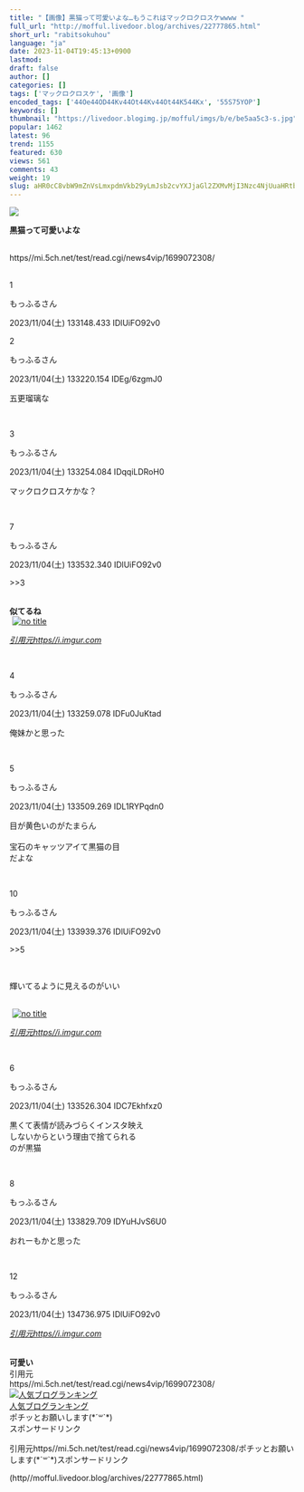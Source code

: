 ```yaml
---
title: "【画像】黒猫って可愛いよな…もうこれはマックロクロスケwwww "
full_url: "http://mofful.livedoor.blog/archives/22777865.html"
short_url: "rabitsokuhou"
language: "ja"
date: 2023-11-04T19:45:13+0900
lastmod: 
draft: false
author: []
categories: []
tags: ['マックロクロスケ', '画像']
encoded_tags: ['44Oe44OD44Kv44Ot44Kv44Ot44K544Kx', '55S75YOP']
keywords: []
thumbnail: "https://livedoor.blogimg.jp/mofful/imgs/b/e/be5aa5c3-s.jpg"
popular: 1462
latest: 96
trend: 1155
featured: 630
views: 561
comments: 43
weight: 19
slug: aHR0cC8vbW9mZnVsLmxpdmVkb29yLmJsb2cvYXJjaGl2ZXMvMjI3Nzc4NjUuaHRtbA==
---
```


![](https://livedoor.blogimg.jp/mofful/imgs/b/e/be5aa5c3-s.jpg)

<div><p><b><p>黒猫って可愛いよな</p></b><br> https//mi.5ch.net/test/read.cgi/news4vip/1699072308/</p><p class='t_h'><br>1 <p>もっふるさん</p> <p> 2023/11/04(土) 133148.433 IDlUiFO92v0</p></p><p class='t_h'>2 <p>もっふるさん</p> <p> 2023/11/04(土) 133220.154 IDEg/6zgmJ0</p></p> <p class='t_b'> 五更瑠璃な </p><br> <p class='t_h'>3 <p>もっふるさん</p> <p> 2023/11/04(土) 133254.084 IDqqiLDRoH0</p></p> <p class='t_b'> マックロクロスケかな？ </p><br> <p class='t_h t_i'>7 <p>もっふるさん</p> <p> 2023/11/04(土) 133532.340 IDlUiFO92v0</p></p> <p class='anchor'>>>3</p> <br><b> 似てるね </b><br><a href='https//livedoor.blogimg.jp/mofful/imgs/1/b/1b77bd9f.jpg' target='_blank'><img src='https//livedoor.blogimg.jp/mofful/imgs/1/b/1b77bd9f-s.jpg' alt='no title' class='image pict' border='0' hspace='5'></a><br> <a href='https//i.imgur.com/o9Cop5d.jpg' target='_blank' title=''><i><p>引用元https//i.imgur.com<br></p></i></a><br> <p class='t_h'>4 <p>もっふるさん</p> <p> 2023/11/04(土) 133259.078 IDFu0JuKtad</p></p> <p class='t_b'> 俺妹かと思った </p><br> <p class='t_h'>5 <p>もっふるさん</p> <p> 2023/11/04(土) 133509.269 IDL1RYPqdn0</p></p> <p class='t_b'> 目が黄色いのがたまらん<br> <br> 宝石のキャッツアイて黒猫の目<br>だよな </p><br> <p class='t_h t_i'>10 <p>もっふるさん</p> <p> 2023/11/04(土) 133939.376 IDlUiFO92v0</p></p> <p class='anchor'>>>5</p> <br><p> 輝いてるように見えるのがいい </p><br><a href='https//livedoor.blogimg.jp/mofful/imgs/2/c/2ca66be7.jpg' target='_blank'><img src='https//livedoor.blogimg.jp/mofful/imgs/2/c/2ca66be7-s.jpg' alt='no title' class='image pict' border='0' hspace='5'></a><br> <a href='https//i.imgur.com/0WJk3s0.jpg' target='_blank' title=''><i><p>引用元https//i.imgur.com<br></p></i></a><br> <p class='t_h'>6 <p>もっふるさん</p> <p> 2023/11/04(土) 133526.304 IDC7Ekhfxz0</p></p> <p class='t_b'> 黒くて表情が読みづらくインスタ映え<br>しないからという理由で捨てられる<br>のが黒猫 </p><br> <p class='t_h'>8 <p>もっふるさん</p> <p> 2023/11/04(土) 133829.709 IDYuHJvS6U0</p></p> <p class='t_b'> おれーもかと思った </p><br> <p class='t_h'>12 <p>もっふるさん</p> <p> 2023/11/04(土) 134736.975 IDlUiFO92v0</p></p><a href='https//i.imgur.com/LvJC11p.jpg' target='_blank' title=''><i><p>引用元https//i.imgur.com<br></p></i></a><br> <b>可愛い</b><br>引用元<br>https//mi.5ch.net/test/read.cgi/news4vip/1699072308/<br><a href='//blog.with2.net/link/?2036932'><img src='https//blog.with2.net/img/banner/banner_21.gif' title='人気ブログランキング'></a><br><a href='//blog.with2.net/link/?2036932'>人気ブログランキング</a><br>ポチッとお願いします(*´꒳`*)<br>スポンサードリンク<br><img border='0' width='1' height='1' src='https//www11.a8.net/0.gif?a8mat=3BDUGQ+4RHMA+2HOM+BS629' alt=''> <p>引用元https//mi.5ch.net/test/read.cgi/news4vip/1699072308/ポチッとお願いします(*´꒳`*)スポンサードリンク</p></div>

(http//mofful.livedoor.blog/archives/22777865.html)

